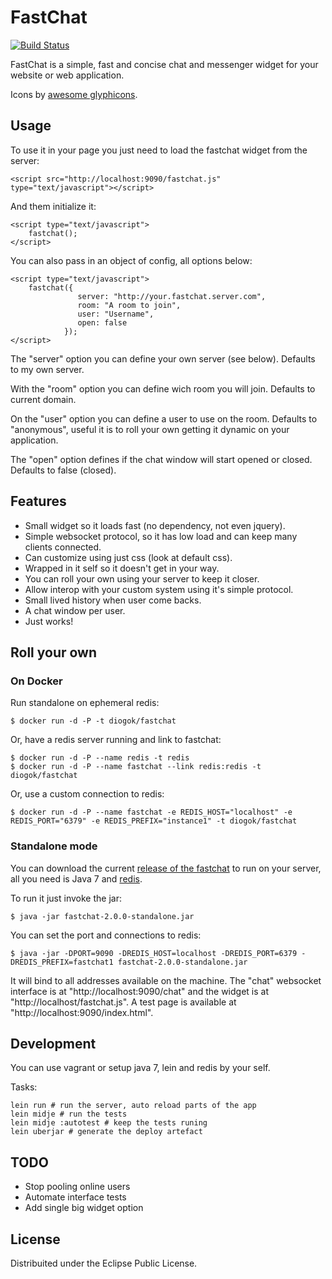 # FastChat

[![Build Status](https://travis-ci.org/diogok/FastChat.png)](https://travis-ci.org/diogok/FastChat)

FastChat is a simple, fast and concise chat and messenger widget for your website or web application.

Icons by [awesome glyphicons](http://glyphicons.com/).

## Usage

To use it in your page you just need to load the fastchat widget from the server:

    <script src="http://localhost:9090/fastchat.js" type="text/javascript"></script>

And them initialize it:
    
    <script type="text/javascript">
        fastchat();
    </script>

You can also pass in an object of config, all options below:

    <script type="text/javascript">
        fastchat({ 
                   server: "http://your.fastchat.server.com",
                   room: "A room to join",
                   user: "Username",
                   open: false
                });
    </script>

The "server" option you can define your own server (see below). Defaults to my own server.

With the "room" option you can define wich room you will join. Defaults to current domain.

On the "user" option you can define a user to use on the room. Defaults to "anonymous", useful it is to roll your own getting it dynamic on your application.

The "open" option defines if the chat window will start opened or closed. Defaults to false (closed).

## Features

- Small widget so it loads fast (no dependency, not even jquery).
- Simple websocket protocol, so it has low load and can keep many clients connected.
- Can customize using just css (look at default css).
- Wrapped in it self so it doesn't get in your way.
- You can roll your own using your server to keep it closer.
- Allow interop with your custom system using it's simple protocol.
- Small lived history when user come backs.
- A chat window per user.
- Just works!
    
## Roll your own

### On Docker

Run standalone on ephemeral redis:

    $ docker run -d -P -t diogok/fastchat

Or, have a redis server running and link to fastchat:

    $ docker run -d -P --name redis -t redis
    $ docker run -d -P --name fastchat --link redis:redis -t diogok/fastchat

Or, use a custom connection to redis:

    $ docker run -d -P --name fastchat -e REDIS_HOST="localhost" -e REDIS_PORT="6379" -e REDIS_PREFIX="instance1" -t diogok/fastchat

### Standalone mode

You can download the current [release of the fastchat](http://github.com/diogok/FastChat/releases/latest) to run on your server, all you need is Java 7 and [redis](http://github.com/antirez/redis).

To run it just invoke the jar:

    $ java -jar fastchat-2.0.0-standalone.jar

You can set the port and connections to redis:

    $ java -jar -DPORT=9090 -DREDIS_HOST=localhost -DREDIS_PORT=6379 -DREDIS_PREFIX=fastchat1 fastchat-2.0.0-standalone.jar


It will bind to all addresses available on the machine. The "chat" websocket interface is at "http://localhost:9090/chat" and the widget is at "http://localhost/fastchat.js". A test page is available at "http://localhost:9090/index.html".

## Development

You can use vagrant or setup java 7, lein and redis by your self.

Tasks:

    lein run # run the server, auto reload parts of the app
    lein midje # run the tests
    lein midje :autotest # keep the tests runing
    lein uberjar # generate the deploy artefact

## TODO

- Stop pooling online users
- Automate interface tests
- Add single big widget option

## License

Distribuited under the Eclipse Public License.

